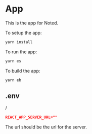# App

This is the app for Noted.

To setup the app:

```bash
yarn install
```

To run the app:

```bash
yarn es
```

To build the app:

```bash
yarn eb
```

## .env
/
```json
REACT_APP_SERVER_URL=""
```

The url should be the url for the server.
